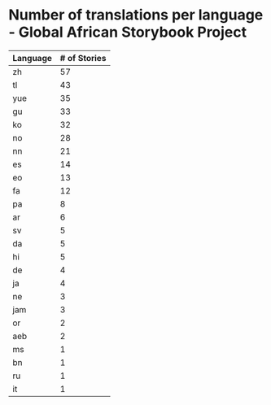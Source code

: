 # Number of translations per language - Global African Storybook Project

Language | # of Stories
-------- | ------------
zh | 57
tl | 43
yue | 35
gu | 33
ko | 32
no | 28
nn | 21
es | 14
eo | 13
fa | 12
pa | 8
ar | 6
sv | 5
da | 5
hi | 5
de | 4
ja | 4
ne | 3
jam | 3
or | 2
aeb | 2
ms | 1
bn | 1
ru | 1
it | 1
